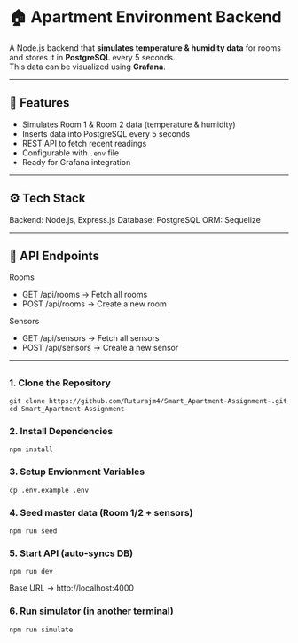 # 🏠 Apartment Environment Backend

A Node.js backend that **simulates temperature & humidity data** for rooms and stores it in **PostgreSQL** every 5 seconds.  
This data can be visualized using **Grafana**.

---

## 🚀 Features
- Simulates Room 1 & Room 2 data (temperature & humidity)
- Inserts data into PostgreSQL every 5 seconds
- REST API to fetch recent readings
- Configurable with `.env` file
- Ready for Grafana integration

---

## ⚙️ Tech Stack

Backend: Node.js, Express.js
Database: PostgreSQL
ORM: Sequelize

---

## 📡 API Endpoints

Rooms

- GET /api/rooms → Fetch all rooms
- POST /api/rooms → Create a new room

Sensors

- GET /api/sensors → Fetch all sensors
- POST /api/sensors → Create a new sensor

---

##

### 1. Clone the Repository

```
git clone https://github.com/Ruturajm4/Smart_Apartment-Assignment-.git
cd Smart_Apartment-Assignment-
```

### 2. Install Dependencies
```
npm install
```

### 3. Setup Envionment Variables
```
cp .env.example .env
```  
### 4. Seed master data (Room 1/2 + sensors)
```
npm run seed
```
### 5. Start API (auto-syncs DB)
```
npm run dev

```
Base URL → http://localhost:4000


### 6. Run simulator (in another terminal)
```
npm run simulate
```

  






